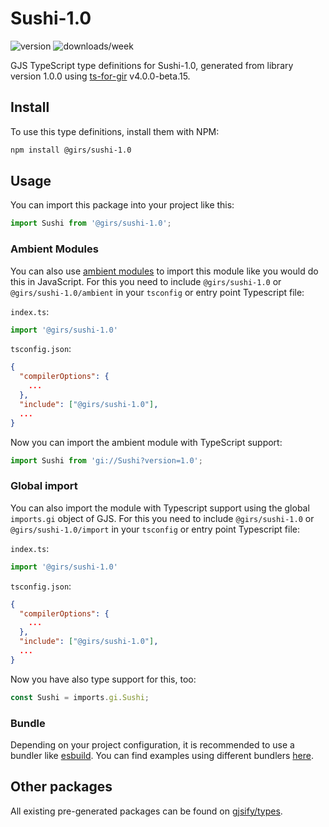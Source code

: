 
# Sushi-1.0

![version](https://img.shields.io/npm/v/@girs/sushi-1.0)
![downloads/week](https://img.shields.io/npm/dw/@girs/sushi-1.0)


GJS TypeScript type definitions for Sushi-1.0, generated from library version 1.0.0 using [ts-for-gir](https://github.com/gjsify/ts-for-gir) v4.0.0-beta.15.


## Install

To use this type definitions, install them with NPM:
```bash
npm install @girs/sushi-1.0
```

## Usage

You can import this package into your project like this:
```ts
import Sushi from '@girs/sushi-1.0';
```

### Ambient Modules

You can also use [ambient modules](https://github.com/gjsify/ts-for-gir/tree/main/packages/cli#ambient-modules) to import this module like you would do this in JavaScript.
For this you need to include `@girs/sushi-1.0` or `@girs/sushi-1.0/ambient` in your `tsconfig` or entry point Typescript file:

`index.ts`:
```ts
import '@girs/sushi-1.0'
```

`tsconfig.json`:
```json
{
  "compilerOptions": {
    ...
  },
  "include": ["@girs/sushi-1.0"],
  ...
}
```

Now you can import the ambient module with TypeScript support: 

```ts
import Sushi from 'gi://Sushi?version=1.0';
```

### Global import

You can also import the module with Typescript support using the global `imports.gi` object of GJS.
For this you need to include `@girs/sushi-1.0` or `@girs/sushi-1.0/import` in your `tsconfig` or entry point Typescript file:

`index.ts`:
```ts
import '@girs/sushi-1.0'
```

`tsconfig.json`:
```json
{
  "compilerOptions": {
    ...
  },
  "include": ["@girs/sushi-1.0"],
  ...
}
```

Now you have also type support for this, too:

```ts
const Sushi = imports.gi.Sushi;
```

### Bundle

Depending on your project configuration, it is recommended to use a bundler like [esbuild](https://esbuild.github.io/). You can find examples using different bundlers [here](https://github.com/gjsify/ts-for-gir/tree/main/examples).

## Other packages

All existing pre-generated packages can be found on [gjsify/types](https://github.com/gjsify/types).

